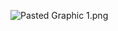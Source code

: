 ![Pasted Graphic 1.png](..%2F..%2F..%2F..%2F..%2F..%2FLibrary%2FGroup%20Containers%2Fgroup.com.apple.notes%2FAccounts%2F074D570A-F775-4EC4-98EF-E375AECC6F32%2FMedia%2F64A00F3F-9E89-4FB7-A702-E070A054191A%2F1_1B3B67AC-F75F-449C-867C-BCBB3EBECF6D%2FPasted%20Graphic%201.png)